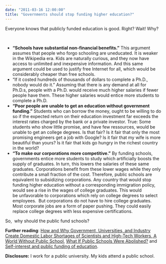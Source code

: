 ```yaml
---
date: "2011-03-16 12:00:00"
title: "Governments should stop funding higher education?"
---
```




Everyone knows that publicly funded education is good. Right? Wait! Why?

&nbsp;

- <span style="font-weight: normal;"> __&ldquo;Schools have substantial non-financial benefits.&rdquo;__ This argument assumes that people who forgo schooling are uneducated. It is weaker in the Wikipedia era. Kids are naturally curious, and they now have access to unlimited and inexpensive information. And this same argument could be used to justify free Internet for all, which would be considerably cheaper than free schools.</span>
- __<span style="font-weight: normal;">__&ldquo;If it costed hundreds of thousands of dollars to complete a Ph.D., nobody would do it.&rdquo;__</span><span style="font-weight: normal;"> Assuming that there is any demand at all for Ph.D.s, people with a Ph.D. would receive much higher salaries if fewer people have them. These higher salaries would entice more students to complete a Ph.D. </span>__
- __&ldquo;Poor people are unable to get an education without government funding.&rdquo;<span style="font-weight: normal;"> Students who can borrow the money, ought to be willing to do so if the expected return on their education investment far exceeds the interest rates charged by the bank or a private investor. True: Some students who show little promise, and have few ressources, would be unable to get an college degrees. Is that fair? Is it fair that only the most promising engineers get a job with Google? Is it fair that my wife is more beautiful than yours? Is it fair that kids go hungry in the richest country in the world? </span>__
- <span style="font-weight: normal;">__&ldquo;To make our corporations more competitive.&rdquo;__</span><span style="font-weight: normal;"> By funding schools, governments entice more students to study which artificially boosts the supply of graduates. In turn, this lowers the salaries of these same graduates. Corporations benefit from these lower wages while they only contribute a small fraction of the cost. Therefore, public schools are equivalent to subsidizing corporations. Any country that would stop funding higher education without a corresponding immigration policy, would see a rise in the wages of college graduates. This would be unfavorable to corporations which rely on college degrees to select employees.  But corporations do not have to hire college graduates. Most corporate jobs are a form of paper pushing. They could easily replace college degrees with less expensive certifications.</span>


So,  why should the public fund schools?

__Further reading__: [How and Why Government, Universities, and Industry Create Domestic Labor Shortages of Scientists and High-Tech Workers](http://users.nber.org/~peat/PapersFolder/Papers/SG/NSF.html),[ A World Without Public School](http://www.weeklystandard.com/Content/Public/Articles/000/000/013/702uscvj.asp), [What If Public Schools Were Abolished?](https://mises.org/library/what-if-public-schools-were-abolished) and [Self-interest and public funding of education](http://www.sciencedirect.com/science/article/pii/S0047272701001839).

__Disclosure:__ I work for a public university. My kids attend a public school.

